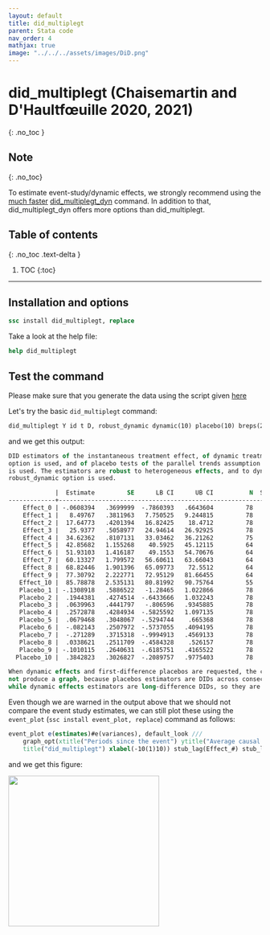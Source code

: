 ```yaml
---
layout: default
title: did_multiplegt
parent: Stata code
nav_order: 4
mathjax: true
image: "../../../assets/images/DiD.png"
---
```


# did_multiplegt (Chaisemartin and D'Haultfœuille 2020, 2021)
{: .no_toc }

## Note
{: .no_toc}

To estimate event-study/dynamic effects, we strongly recommend using the <ins>much faster</ins> [did_multiplegt_dyn](https://asjadnaqvi.github.io/DiD/docs/code/06_16_did_multiplegt_dyn.md) command. In addition to that, did_multiplegt_dyn offers more options than did_multiplegt.


## Table of contents
{: .no_toc .text-delta }

1. TOC
{:toc}

---

## Installation and options

```stata
ssc install did_multiplegt, replace
```

Take a look at the help file:

```stata
help did_multiplegt
```

## Test the command

Please make sure that you generate the data using the script given [here](https://asjadnaqvi.github.io/DiD/docs/code/06_03_data/) 

Let's try the basic `did_multiplegt` command:


```stata
did_multiplegt Y id t D, robust_dynamic dynamic(10) placebo(10) breps(20) cluster(id)
```

and we get this output:

```stata
DID estimators of the instantaneous treatment effect, of dynamic treatment effects if the dynamic 
option is used, and of placebo tests of the parallel trends assumption if the placebo option 
is used. The estimators are robust to heterogeneous effects, and to dynamic effects if the 
robust_dynamic option is used.

             |  Estimate         SE      LB CI      UB CI          N  Switchers 
-------------+------------------------------------------------------------------
    Effect_0 | -.0608394   .3699999  -.7860393   .6643604         78         23 
    Effect_1 |   8.49767   .3811963   7.750525   9.244815         78         23 
    Effect_2 |  17.64773   .4201394   16.82425    18.4712         78         23 
    Effect_3 |   25.9377   .5058977   24.94614   26.92925         78         23 
    Effect_4 |  34.62362   .8107131   33.03462   36.21262         75         23 
    Effect_5 |  42.85682   1.155268    40.5925   45.12115         64         19 
    Effect_6 |  51.93103   1.416187    49.1553   54.70676         64         19 
    Effect_7 |  60.13327   1.799572   56.60611   63.66043         64         19 
    Effect_8 |  68.82446   1.901396   65.09773    72.5512         64         19 
    Effect_9 |  77.30792   2.222771   72.95129   81.66455         64         19 
   Effect_10 |  85.78878   2.535131   80.81992   90.75764         55         19 
   Placebo_1 | -.1308918   .5886522   -1.28465   1.022866         78         23 
   Placebo_2 |  .1944381   .4274514  -.6433666   1.032243         78         23 
   Placebo_3 |  .0639963   .4441797   -.806596   .9345885         78         23 
   Placebo_4 |  .2572878   .4284934  -.5825592   1.097135         78         23 
   Placebo_5 |  .0679468   .3048067  -.5294744    .665368         78         23 
   Placebo_6 |  -.082143   .2507972  -.5737055   .4094195         78         23 
   Placebo_7 |  -.271289   .3715318  -.9994913   .4569133         78         23 
   Placebo_8 |  .0338621   .2511709  -.4584328    .526157         78         23 
   Placebo_9 | -.1010115   .2640631  -.6185751   .4165522         78         23 
  Placebo_10 |  .3842823   .3026827  -.2089757   .9775403         78         23 

When dynamic effects and first-difference placebos are requested, the command does
not produce a graph, because placebos estimators are DIDs across consecutive time periods,
while dynamic effects estimators are long-difference DIDs, so they are not really comparable.
```

Even though we are warned in the output above that we should not compare the event study estimates, we can still plot these using the `event_plot` (`ssc install event_plot, replace`) command as follows: 


```stata
event_plot e(estimates)#e(variances), default_look ///
	graph_opt(xtitle("Periods since the event") ytitle("Average causal effect") ///
	title("did_multiplegt") xlabel(-10(1)10)) stub_lag(Effect_#) stub_lead(Placebo_#) together
```

and we get this figure:

<img src="../../../assets/images/cd_3.png" height="300">


